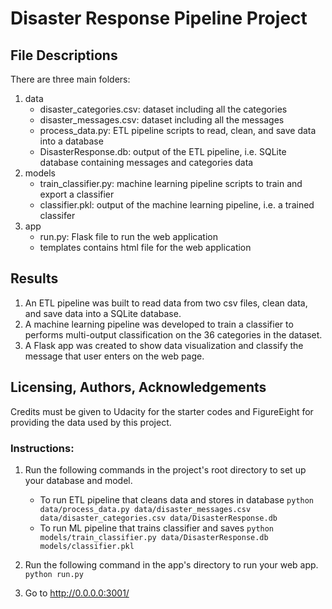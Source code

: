 # Disaster Response Pipeline Project

## File Descriptions
There are three main folders:
1. data
    - disaster_categories.csv: dataset including all the categories
    - disaster_messages.csv: dataset including all the messages
    - process_data.py: ETL pipeline scripts to read, clean, and save data into a database
    - DisasterResponse.db: output of the ETL pipeline, i.e. SQLite database containing messages and categories data
2. models
    - train_classifier.py: machine learning pipeline scripts to train and export a classifier
    - classifier.pkl: output of the machine learning pipeline, i.e. a trained classifer
3. app
    - run.py: Flask file to run the web application
    - templates contains html file for the web application

## Results
1. An ETL pipeline was built to read data from two csv files, clean data, and save data into a SQLite database.
2. A machine learning pipeline was developed to train a classifier to performs multi-output classification on the 36 categories in the dataset.
3. A Flask app was created to show data visualization and classify the message that user enters on the web page.


## Licensing, Authors, Acknowledgements
Credits must be given to Udacity for the starter codes and FigureEight for providing the data used by this project.

### Instructions:
1. Run the following commands in the project's root directory to set up your database and model.

    - To run ETL pipeline that cleans data and stores in database
        `python data/process_data.py data/disaster_messages.csv data/disaster_categories.csv data/DisasterResponse.db`
    - To run ML pipeline that trains classifier and saves
        `python models/train_classifier.py data/DisasterResponse.db models/classifier.pkl`

2. Run the following command in the app's directory to run your web app.
    `python run.py`

3. Go to http://0.0.0.0:3001/

